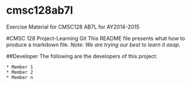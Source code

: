 # cmsc128ab7l
Exercise Material for CMSC128 AB7L for AY2014-2015

#CMSC 128 Project-Learning Git
This README file presents what how to produce a markdown file.
_Note: We are trying our best to learn it asap._

##Developer
The following are the developers of this project:

	* Member 1
	* Member 2
	* Member n
